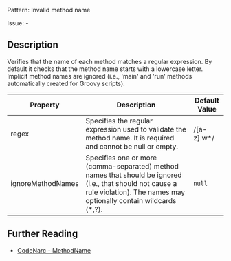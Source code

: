 Pattern: Invalid method name

Issue: -

## Description

Verifies that the name of each method matches a regular expression. By default it checks that the method name starts with a lowercase letter. Implicit method names are ignored (i.e., 'main' and 'run' methods automatically created for Groovy scripts).

| **Property**      | **Description**                                                                                                                                                                | **Default Value** |
| --- | --- | --- |
| regex             | Specifies the regular expression used to validate the method name. It is required and cannot be null or empty.                                                                 | /\[a-z\] w\*/     |
| ignoreMethodNames | Specifies one or more (comma-separated) method names that should be ignored (i.e., that should not cause a rule violation). The names may optionally contain wildcards (\*,?). | `null`            |

## Further Reading

* [CodeNarc - MethodName](http://codenarc.sourceforge.net/codenarc-rules-naming.html#MethodName)